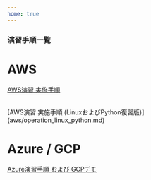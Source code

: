 ```yaml
---
home: true
---
```


### 演習手順一覧

# AWS
[AWS演習 実施手順](aws/operation.md)
<!---
<br>
[AWS演習 実施手順 (オプション演習あり)](aws/operation_option.md)
-->
<br>
[AWS演習 実施手順 (LinuxおよびPython復習版)](aws/operation_linux_python.md)

# Azure / GCP
[Azure演習手順 および GCPデモ](https://docs.google.com/document/d/1Y9t6Tl0-i2yZCgd1_POMEI8UxcvvX2d7dFSdEo2BWGE/edit)